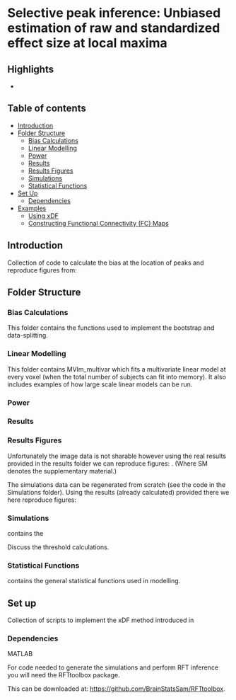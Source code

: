 # Selective peak inference: Unbiased estimation of raw and standardized effect size at local maxima

## Highlights
* 

## Table of contents
* [Introduction](#introduction)
* [Folder Structure](#folderstruct)
    * [Bias Calculations](#biascalcs)
    * [Linear Modelling](#linmod)
    * [Power](#power)
    * [Results](#results)
    * [Results Figures](#resfigs)
    * [Simulations](#sims)
    * [Statistical Functions](#statfns)
* [Set Up](#setup)
    * [Dependencies](#dependencies)
* [Examples](#Examples)
    * [Using xDF](#xxDF)
    * [Constructing Functional Connectivity (FC) Maps](#FC)

## Introduction <a name="introduction"></a>
Collection of code to calculate the bias at the location of peaks and
reproduce figures from:

## Folder Structure <a name="folderstruct"></a>

### Bias Calculations <a name="biascalcs"></a>

This folder contains the functions used to implement the bootstrap and
data-splitting.

### Linear Modelling <a name="linmod"></a>
This folder contains MVlm_multivar which fits a multivariate linear model 
at every voxel (when the total number of subjects can fit into memory). 
It also includes examples of how large scale linear models can be run.

### Power <a name="power"></a>

### Results <a name="results"></a>

### Results Figures <a name="resfigs"></a>

Unfortunately the image data is not sharable however using the real results 
provided in the results folder we can reproduce figures:  . (Where SM denotes
the supplementary material.)

The simulations data can be regenerated from scratch (see the code in the 
Simulations folder). Using the results (already calculated) provided there
we here reproduce figures:  

### Simulations <a name="sims"></a>

contains the 

Discuss the threshold calculations. 

### Statistical Functions <a name="statfns"></a>

contains the general statistical functions used in modelling.

## Set up <a name="setup"></a>
Collection of scripts to implement the xDF method introduced in

### Dependencies <a name="dependencies"></a>
MATLAB

For code needed to generate the simulations and perform RFT inference you
will need the RFTtoolbox package. 

This can be downloaded at: https://github.com/BrainStatsSam/RFTtoolbox.
